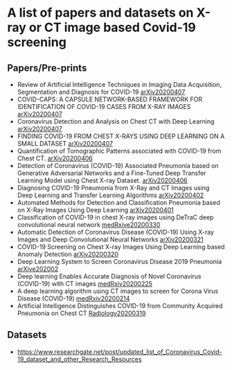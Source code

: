 # A list of papers and datasets on X-ray or CT image based Covid-19 screening
## Papers/Pre-prints
* Review of Artificial Intelligence Techniques in Imaging Data Acquisition, Segmentation and Diagnosis for COVID-19 [arXiv20200407](https://arxiv.org/ftp/arxiv/papers/2004/2004.02731.pdf)
* COVID-CAPS: A CAPSULE NETWORK-BASED FRAMEWORK FOR IDENTIFICATION OF COVID-19 CASES FROM X-RAY IMAGES [arXiv20200407](https://arxiv.org/pdf/2004.02696.pdf)
* Coronavirus Detection and Analysis on Chest CT with Deep Learning [arXiv20200407](https://arxiv.org/pdf/2004.02640.pdf)
* FINDING COVID-19 FROM CHEST X-RAYS USING DEEP LEARNING ON A SMALL DATASET [arXiv20200407](https://arxiv.org/ftp/arxiv/papers/2004/2004.02060.pdf)
* Quantification of Tomographic Patterns associated with COVID-19 from Chest CT. [arXiv20200406](https://arxiv.org/ftp/arxiv/papers/2004/2004.01279.pdf)
* Detection of Coronavirus (COVID-19) Associated Pneumonia based on Generative Adversarial Networks and a Fine-Tuned Deep Transfer Learning Model using Chest X-ray Dataset. [arXiv20200406](https://arxiv.org/ftp/arxiv/papers/2004/2004.01184.pdf)
* Diagnosing COVID-19 Pneumonia from X-Ray and CT Images using Deep Learning and Transfer Learning Algorithms [arXiv20200402](https://arxiv.org/ftp/arxiv/papers/2004/2004.00038.pdf)
* Automated Methods for Detection and Classification Pneumonia based on X-Ray Images Using Deep Learning [arXiv20200401](https://arxiv.org/ftp/arxiv/papers/2003/2003.14363.pdf)
* Classification of COVID-19 in chest X-ray images using DeTraC deep convolutional neural network [medRxive20200330](https://www.medrxiv.org/content/10.1101/2020.03.30.20047456v1.full.pdf)
* Automatic Detection of Coronavirus Disease (COVID-19) Using X-ray Images and Deep Convolutional Neural Networks [arXiv20200321](https://arxiv.org/ftp/arxiv/papers/2003/2003.10849.pdf)
* COVID-19 Screening on Chest X-ray Images Using Deep Learning based Anomaly Detection [arXiv20200320](https://arxiv.org/pdf/2003.12338.pdf)
* Deep Learning System to Screen Coronavirus Disease 2019 Pneumonia [arXive202002](https://arxiv.org/ftp/arxiv/papers/2002/2002.09334.pdf)
* Deep learning Enables Accurate Diagnosis of Novel Coronavirus (COVID-19) with CT images [medRxiv20200225](https://www.medrxiv.org/content/10.1101/2020.02.23.20026930v1)
* A deep learning algorithm using CT images to screen for Corona Virus Disease (COVID-19) [medRxiv20200214](https://www.medrxiv.org/content/10.1101/2020.02.14.20023028v3.full.pdf)
* Artificial Intelligence Distinguishes COVID-19 from Community Acquired Pneumonia on Chest CT [Radiology20200319](https://pubs.rsna.org/doi/10.1148/radiol.2020200905)
## Datasets
* https://www.researchgate.net/post/updated_list_of_Coronavirus_Covid-19_dataset_and_other_Research_Resources
